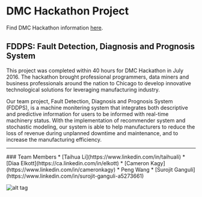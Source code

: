 # DMC Hackathon Project
Find DMC Hackathon information [here](http://hackdmc.org).

## FDDPS: Fault Detection, Diagnosis and Prognosis System
This project was completed within 40 hours for DMC Hackathon in July 2016. The hackathon brought professional programmers, data miners and business professionals around the nation to Chicago to develop innovative technological solutions for leveraging manufacturing industry.

Our team project, Fault Detection, Diagnosis and Prognosis System (FDDPS), is a machine monitering system that integrates both descriptive and predictive information for users to be informed with real-time machinery status. With the implementation of recommender system and stochastic modeling, our system is able to help manufacturers to reduce the loss of revenue during unplanned downtime and maintenance, and to increase the manufacturing efficiency.

<hr>
### Team Members
* [Taihua Li](https://www.linkedin.com/in/taihuali)
* [Diaa Elkott](https://ca.linkedin.com/in/elkott)
* [Cameron Kagy](https://www.linkedin.com/in/cameronkagy)
* Peng Wang
* [Surojit Ganguli](https://www.linkedin.com/in/surojit-ganguli-a5273661)

![alt tag](https://pbs.twimg.com/media/CnhbM3GUMAAMuIz.jpg)
